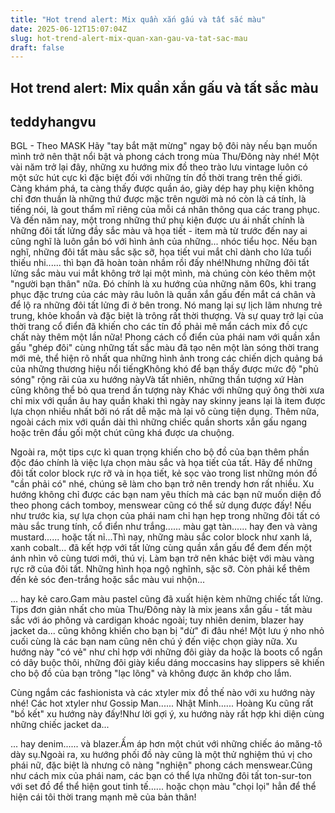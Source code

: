 ```yaml
---
title: "Hot trend alert: Mix quần xắn gấu và tất sắc màu"
date: 2025-06-12T15:07:04Z
slug: hot-trend-alert-mix-quan-xan-gau-va-tat-sac-mau
draft: false
---
```


## Hot trend alert: Mix quần xắn gấu và tất sắc màu

## teddyhangvu

BGL - Theo MASK
Hãy "tay bắt mặt mừng" ngay bộ đôi này nếu bạn muốn mình trở nên thật nổi bật và phong cách trong mùa Thu/Đông này nhé!
Một vài năm trở lại đây, những xu hướng mix đồ theo trào lưu vintage luôn có một sức hút cực kì đặc biệt đối với những tín đồ thời trang trên thế giới. Càng khám phá, ta càng thấy được quần áo, giày dép hay phụ kiện không chỉ đơn thuần là những thứ được mặc trên người mà nó còn là cá tính, là tiếng nói, là gout thẩm mĩ riêng của mỗi cá nhân thông qua các trang phục. Và đến năm nay, một trong những thứ phụ kiện được ưu ái nhất chính là những đôi tất lửng đầy sắc màu và họa tiết - item mà từ trước đến nay ai cũng nghĩ là luôn gắn bó với hình ảnh của những... nhóc tiểu học.
Nếu bạn nghĩ, những đôi tất màu sắc sặc sỡ, họa tiết vui mắt chỉ dành cho lứa tuổi thiếu nhi...... thì bạn đã hoàn toàn nhầm rồi đấy nhé!Nhưng những đôi tất lửng sắc màu vui mắt không trở lại một mình, mà chúng còn kéo thêm một "người bạn thân" nữa. Đó chính là xu hướng của những năm 60s, khi trang phục đặc trưng của các mày râu luôn là quần xắn gấu đến mắt cá chân và để lộ ra những đôi tất lửng đi ở bên trong. Nó mang lại sự lịch lãm nhưng trẻ trung, khỏe khoắn và đặc biệt là trông rất thời thượng. Và sự quay trở lại của thời trang cổ điển đã khiến cho các tín đồ phải mê mẩn cách mix đồ cực chất này thêm một lần nữa!
Phong cách cổ điển của phái nam với quần xắn gấu "ghép đôi" cùng những tất sắc màu đã tạo nên một làn sóng thời trang mới mẻ, thể hiện rõ nhất qua những hình ảnh trong các chiến dịch quảng bá của những thương hiệu nổi tiếngKhông khó để bạn thấy được mức độ "phủ sóng" rộng rãi của xu hướng nàyVà tất nhiên, những thần tượng xứ Hàn cũng không thể bỏ qua trend ấn tượng này
Khác với những quý ông thời xưa chỉ mix với quần âu hay quần khaki thì ngày nay skinny jeans lại là item được lựa chọn nhiều nhất bởi nó rất dễ mặc mà lại vô cùng tiện dụng. Thêm nữa, ngoài cách mix với quần dài thì những chiếc quần shorts xắn gấu ngang hoặc trên đầu gối một chút cũng khá được ưa chuộng. 

Ngoài ra, một tips cực kì quan trọng khiến cho bộ đồ của bạn thêm phần độc đáo chính là việc lựa chọn màu sắc và họa tiết của tất. Hãy để những đôi tất color block rực rỡ và in họa tiết, kẻ sọc vào trong list những món đồ "cần phải có" nhé, chúng sẽ làm cho bạn trở nên trendy hơn rất nhiều. Xu hướng không chỉ được các bạn nam yêu thích mà các bạn nữ muốn diện đồ theo phong cách tomboy, menswear cũng có thể sử dụng được đấy!
Nếu như trước kia, sự lựa chọn của phái nam chỉ hạn hẹp trong những đôi tất có màu sắc trung tính, cổ điển như trắng...... màu gạt tàn...... hay đen và vàng mustard...... hoặc tất nỉ...Thì nay, những màu sắc color block như xanh lá, xanh cobalt... đã kết hợp với tất lửng cùng quần xắn gấu để đem đến một ánh nhìn vô cùng tươi mới, thú vị.
Làm bạn trở nên khác biệt với màu vàng rực rỡ của đôi tất.
Những hình họa ngộ nghĩnh, sặc sỡ.
Còn phải kể thêm đến kẻ sóc đen-trắng hoặc sắc màu vui nhộn...


... hay kẻ caro.Gam màu pastel cũng đã xuất hiện kèm những chiếc tất lửng.
Tips đơn giản nhất cho mùa Thu/Đông này là mix jeans xắn gấu - tất màu sắc với áo phông và cardigan khoác ngoài; tuy nhiên denim, blazer hay jacket da... cũng không khiến cho bạn bị "dừ" đi đâu nhé! Một lưu ý nho nhỏ cuối cùng là các bạn nam cũng nên chú ý đến việc chọn giày nữa. Xu hướng này "có vẻ" như chỉ hợp với những đôi giày da hoặc là boots cổ ngắn có dây buộc thôi, những đôi giày kiểu dáng moccasins hay slippers sẽ khiến cho bộ đồ của bạn trông "lạc lõng" và không được ăn khớp cho lắm.

Cùng ngắm các fashionista và các xtyler mix đồ thế nào với xu hướng này nhé!
Các hot xtyler như Gossip Man...... Nhật Minh...... Hoàng Ku cũng rất "bồ kết" xu hướng này đấy!Như lời gợi ý, xu hướng này rất hợp khi diện cùng những chiếc jacket da...

... hay denim...... và blazer.Ấm áp hơn một chút với những chiếc áo măng-tô dày sụ.Ngoài ra, xu hướng phối đồ này cũng là một thử nghiệm thú vị cho phái nữ, đặc biệt là nhưng cô nàng "nghiện" phong cách menswear.Cũng như cách mix của phái nam, các bạn có thể lựa những đôi tất ton-sur-ton với set đồ để thể hiện gout tinh tế...... hoặc chọn màu "chọi lọi" hẳn để thể hiện cái tôi thời trang mạnh mẽ của bản thân!